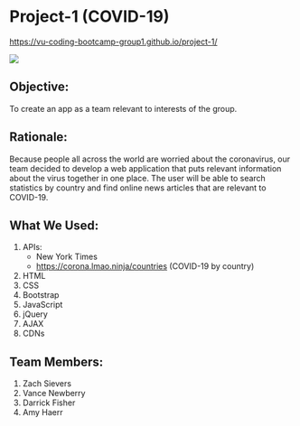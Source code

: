 # Project-1 (COVID-19)


https://vu-coding-bootcamp-group1.github.io/project-1/

<img src="assets/images">



## Objective:

To create an app as a team relevant to interests of the group.

## Rationale:

Because people all across the world are worried about the coronavirus, our team decided to develop a web application that puts relevant information about the virus together in one place. The user will be able to search statistics by country and find online news articles that are relevant to COVID-19. 

## What We Used:
1. APIs:
    - New York Times 
    - https://corona.lmao.ninja/countries (COVID-19 by country)
2. HTML
3. CSS
4. Bootstrap
5. JavaScript
6. jQuery
7. AJAX
8. CDNs



## Team Members:
1. Zach Sievers
2. Vance Newberry
3. Darrick Fisher
4. Amy Haerr

